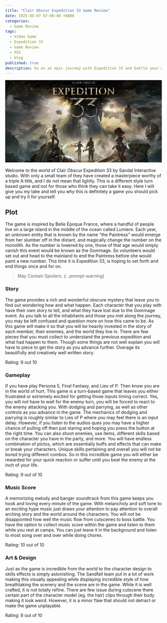```yaml
---
title: "Clair Obscur Expedition 33 Game Review"
date: 2025-05-07 07:00:00 +0800
categories: 
  - Game Review
tags: 
  - Video Game
  - Expedition 33
  - Game Review
  - PS5
  - blog
published: true
description: Go on an epic journey with Expedition 33 and battle your way through to destroy the Paintress so she will never paint death again.
---
```

![img](/assets/Game-Review-img/Expedition-33/1.png)

Welcome to the world of Clair Obscur Expedition 33 by Sandal Interactive studio. With only a small team of they have
created a masterpiece worthy of a triple A title, and I do not mean that lightly. This is a different style turn based
game and not for those who think they can take it easy. Here I will give you my take and tell you why this is definitely a 
game you should pick up and try it for yourself. 


## Plot
The game is inspired by Belle Époque France, where a handful of people live on a large island in the middle of the ocean
called Lumiere. Each year, an unknown entity that is known by the name "the Paintress" would emerge from her slumber off in the distant,
and magically change the number on the monolith. As the number is lowered by one, those of that age would simply vanish this event would be
known as the Gommage. So volunteers would set out and head to the mainland to end the Paintress before she would paint a new number.
This time it is Expedition 33, is hoping to set forth and end things once and for on. 

> May Contain Spoilers.
{: .prompt-warning}


### Story
The game provides a rich and wonderful obscure mystery that leave you to find out wondering how and what happen. Each character
that you play with have their own story to tell, and what they have lost due to the Gommage event. As you talk to all the
inhabitants and those you met along the journey, you may be left confused and question more on how this came to be. As this
game will make it so that you will be heavily invested in the story of each member, their enemies, and the world they live in.
There are few pieces that you must collect to understand the previous expedition and what had happen to them. Though some
things are not well explain you will have to piece to get the story as you advance further. Overage its beautifully and creatively
well written story.

Rating: 9 out 10

### Gameplay
If you have play Persona 5, Final Fantasy, and Lies of P. Then know you are in the world of hurt. This game is a turn-based game
that leaves you either frustrated or extremely excited for getting those inputs timing correct. Yes, you will not have to wait for
the enemy turn, you will be forced to react to the enemy attacking you. With dodging and parrying, as well as other controls as 
you advance in the game. The mechanics of dodging and parrying is roughly similar to Lies of P where you may feel there is
an input delay. However, if you listen to the audios ques you may have a higher chance of pulling off then just staring and hoping 
you press the button at the right time. You can also shoot enemies, use items, different skills based on the character you have in the party,
and more. You will have endless combination of pictos, which are essentially buffs and effects that can make or break your characters.
Unique skills pertaining and overall you will not be bored trying different combos. So in this incredible game you will either be 
rewarded for your quick reaction or suffer until you beat the enemy at the inch of your life.

Rating: 9 out of 10

### Music Score
A memorizing melody and banger soundtrack from this game keeps you hook and loving every minute of the game. 
With melancholy and soft tone to an exciting hype music just draws your attention to pay attention to overall 
arching story and the world around the characters. You will not be disappointed how well the music flow from cutscenes to 
boss battle. You have the option to collect music score within the game and listen to them while you rest at camps.
You can just leave it in the background and listen to most song over and over while doing chores. 

Rating: 10 out of 10

### Art & Design
Just as the game is incredible from the world to the character design to skills effects is simply astonishing. The Sandfall team
put in a lot of work making this visually appealing while displaying incredible style of how breathtaking the scenery and the scene
are in the game. While it is well crafted, it is not totally refine. There are few issue during cutscene there certain part of
the character model (eg. the hair) clips through their body making it look weird. However, it is a minor flaw that should not 
detract or make the game unplayable.

Rating: 8 out of 10

### 

